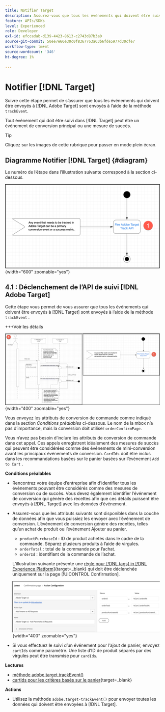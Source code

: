 ```yaml
---
title: Notifier Target
description: Assurez-vous que tous les événements qui doivent être suivis par [!DNL Target] sont envoyés à l’aide de la méthode trackEvent .
feature: APIs/SDKs
level: Experienced
role: Developer
exl-id: efccadab-d139-4423-8613-c2743d87b3a0
source-git-commit: 50ee7e66e30c0f8367763a63b6fde5977d30cfe7
workflow-type: tm+mt
source-wordcount: '346'
ht-degree: 1%

---
```


# Notifier [!DNL Target]

Suivre cette étape permet de s’assurer que tous les événements qui doivent être envoyés à [!DNL Adobe Target] sont envoyés à l’aide de la méthode `trackEvent`.

Tout événement qui doit être suivi dans [!DNL Target] peut être un événement de conversion principal ou une mesure de succès.

>[!TIP]
>
>Cliquez sur les images de cette rubrique pour passer en mode plein écran.

## Diagramme Notifier [!DNL Target] {#diagram}

Le numéro de l’étape dans l’illustration suivante correspond à la section ci-dessous.

![Notifier le diagramme Target](/help/dev/patterns/recs-atjs/assets/diagram-notify-target.png){width="600" zoomable="yes"}

## 4.1 : Déclenchement de l’API de suivi [!DNL Adobe Target]

Cette étape vous permet de vous assurer que tous les événements qui doivent être envoyés à [!DNL Target] sont envoyés à l’aide de la méthode `trackEvent` .

+++Voir les détails

![ Déclenchement du diagramme de l’API de suivi Adobe Target ](/help/dev/patterns/recs-atjs/assets/fire-adobe-target-track-api-diagram-combined.png){width="400" zoomable="yes"}

Vous envoyez les attributs de conversion de commande comme indiqué dans la section *Conditions préalables* ci-dessous. Le nom de la mbox n’a pas d’importance, mais la conversion doit utiliser `orderConfirmPage`.

Vous n’avez pas besoin d’inclure les attributs de conversion de commande dans cet appel. Ces appels enregistrent idéalement des mesures de succès qui peuvent être considérées comme des événements de mini-conversion avant les principaux événements de conversion. `CardIds` doit être inclus dans les recommandations basées sur le panier basées sur l’événement `Add to Cart` .

**Conditions préalables**

* Rencontrez votre équipe d’entreprise afin d’identifier tous les événements pouvant être considérés comme des mesures de conversion ou de succès. Vous devez également identifier l’événement de conversion qui génère des recettes afin que ces détails puissent être envoyés à [!DNL Target] avec les données d’événement.
* Assurez-vous que les attributs suivants sont disponibles dans la couche de données afin que vous puissiez les envoyer avec l’événement de conversion. L’événement de conversion génère des recettes, telles qu’un achat de produit ou l’événement Ajouter au panier.

   * `productPurchaseId` : ID de produit achetés dans le cadre de la commande. Séparez plusieurs produits à l’aide de virgules.
   * `orderTotal` : total de la commande pour l’achat.
   * `orderId` : identifiant de la commande de l’achat.

  L’illustration suivante présente une [règle pour [!DNL tags] in [!DNL Experience Platform]](https://experienceleague.adobe.com/docs/tags.html?lang=fr){target=_blank} qui doit être déclenchée uniquement sur la page [!UICONTROL Confirmation].

  ![Page de configuration de l’action](/help/dev/patterns/recs-atjs/assets/action-configuration.png){width="400" zoomable="yes"}

* Si vous effectuez le suivi d’un événement pour l’ajout de panier, envoyez `cartIds` comme paramètre. Une liste d’ID de produit séparés par des virgules peut être transmise pour `cardIds`.

**Lectures**

* [méthode adobe.target.trackEvent()](/help/dev/implement/client-side/atjs/atjs-functions/adobe-target-trackevent.md)
* [cartIds pour les critères basés sur le panier](https://experienceleague.adobe.com/docs/target/using/recommendations/criteria/base-the-recommendation-on-a-recommendation-key.html?lang=fr#cart-based){target=_blank}

**Actions**

* Utilisez la méthode `adobe.target-trackEvent()` pour envoyer toutes les données qui doivent être envoyées à [!DNL Target].

